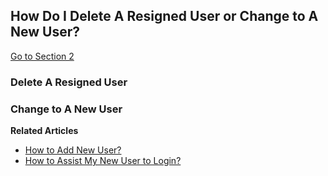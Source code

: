 ## How Do I Delete A Resigned User or Change to A New User?

[Go to Section 2](#section2)

### Delete A Resigned User


<a id="section2"></a>
### Change to A New User

**Related Articles**<br>
- [How to Add New User?](Add_New_User.md)
- [How to Assist My New User to Login?](New_User_Login.md)
